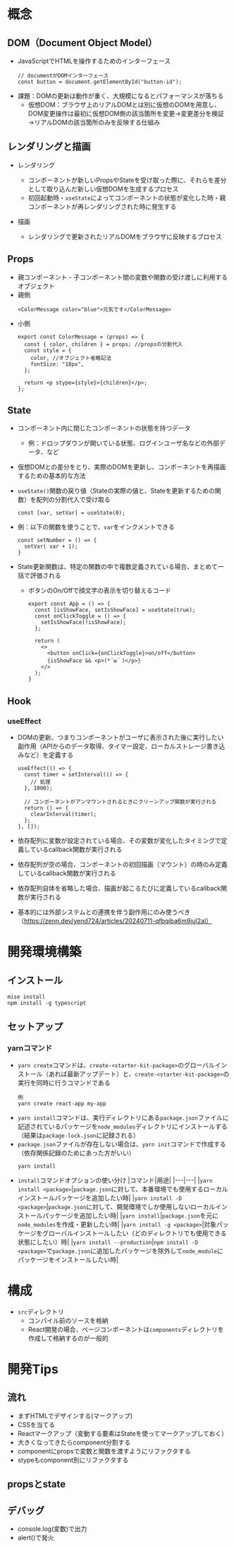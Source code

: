 # 概念
## DOM（Document Object Model）
- JavaScriptでHTMLを操作するためのインターフェース
  ```
  // documentがDOMインターフェース
  const button = document.getElementById("button-id");
  ```
- 課題：DOMの更新は動作が重く、大規模になるとパフォーマンスが落ちる
  - 仮想DOM：ブラウザ上のリアルDOMとは別に仮想のDOMを用意し、DOM変更操作は最初に仮想DOM側の該当箇所を変更→変更差分を検証→リアルDOMの該当箇所のみを反映する仕組み

## レンダリングと描画
- レンダリング
  - コンポーネントが新しいPropsやStateを受け取った際に、それらを差分として取り込んだ新しい仮想DOMを生成するプロセス
  - 初回起動時・`useState`によってコンポーネントの状態が変化した時・親コンポーネントが再レンダリングされた時に発生する

- 描画
  - レンダリングで更新されたリアルDOMをブラウザに反映するプロセス

## Props
- 親コンポーネント - 子コンポーネント間の変数や関数の受け渡しに利用するオブジェクト
- 親側
  ```
  <ColorMessage color="blue">元気です</ColorMessage>
  ```
- 小側
  ```
  export const ColorMessage = (props) => {
    const { color, children } = props; //propsの分割代入
    const style = {
      color, //オブジェクト省略記法
      fontSize: "18px",
    };

    return <p stype={style}>{children}</p>;
  };
    ```

## State
- コンポーネント内に閉じたコンポーネントの状態を持つデータ
  - 例：ドロップダウンが開いている状態、ログインユーザ名などの外部データ、など
- 仮想DOMとの差分をとり、実際のDOMを更新し、コンポーネントを再描画するための基本的な方法
- `useState()`関数の戻り値（Stateの実際の値と、Stateを更新するための関数）を配列の分割代入で受け取る
  ```
  const [var, setVar] = useState(0);
  ```
- 例：以下の関数を使うことで、`var`をインクメントできる
  ```
  const setNumber = () => {
    setVar( var + 1);
  }
  ```
- State更新関数は、特定の関数の中で複数定義されている場合、まとめて一括で評価される

  - ボタンのOn/Offで顔文字の表示を切り替えるコード
    ```
    export const App = () => {
      const [isShowFace, setIsShowFace] = useState(true);
      const onClickToggle = () => {
        setIsShowFace(!isShowFace);
      };

      return (
        <>
          <button onClick={onClickToggle}>on/off</button>
          {isShowFace && <p>(*´ω｀)</p>}
        </>
      );
    }
    ```

## Hook
### useEffect
- DOMの更新、つまりコンポーネントがユーザに表示された後に実行したい副作用（APIからのデータ取得、タイマー設定、ローカルストレージ書き込みなど）を定義する
  ```
  useEffect(() => {
    const timer = setInterval(() => {
      // 処理
    }, 1000);

    // コンポーネントがアンマウントされるときにクリーンアップ関数が実行される
    return () => {
      clearInterval(timer);
    };
  }, []);
  ```

- 依存配列に変数が設定されている場合、その変数が変化したタイミングで定義しているcallback関数が実行される
- 依存配列が空の場合、コンポーネントの初回描画（マウント）の時のみ定義しているcallback関数が実行される
- 依存配列自体を省略した場合、描画が起こるたびに定義しているcallback関数が実行される
- 基本的には外部システムとの連携を伴う副作用にのみ使うべき（https://zenn.dev/yend724/articles/20240711-qfbqiba6m9iul2al）




# 開発環境構築
## インストール
```
mise install
npm install -g typescript
```

## セットアップ

### yarnコマンド
- `yarn create`コマンドは、`create-<starter-kit-package>`のグローバルインストール（あれば最新アップデート）と、`create-<starter-kit-package>`の実行を同時に行うコマンドである
    ```
    例
    yarn create react-app my-app
    ```
- `yarn install`コマンドは、実行ディレクトリにある`package.json`ファイルに記述されているパッケージを`node_modules`ディレクトリにインストールする（結果は`package-lock.json`に記録される）
- `package.json`ファイルが存在しない場合は、`yarn init`コマンドで作成する（依存関係記録のためにあった方がいい）
    ```
    yarn install
    ```
- `install`コマンドオプションの使い分け
    |コマンド|用途|
    |---|---|
    |`yarn install <package>`|`package.json`に対して、本番環境でも使用するローカルインストールパッケージを追加したい時|
    |`yarn install -D <package>`|`package.json`に対して、開発環境でしか使用しないローカルインストールパッケージを追加したい時|
    |`yarn install`|`package.json`を元に`node_modules`を作成・更新したい時|
    |`yarn install -g <package>`|対象パッケージをグローバルインストールしたい（どのディレクトリでも使用できる状態にしたい）時|
    |`yarn install --production`|`npm install -D <package>`で`package.json`に追加したパッケージを除外して`node_module`にパッケージをインストールしたい時|


# 構成
- `src`ディレクトリ
    - コンパイル前のソースを格納
    - React開発の場合、ページコンポーネントは`components`ディレクトリを作成して格納するのが一般的



# 開発Tips
## 流れ
- まずHTMLでデザインする(マークアップ)
- CSSを当てる
- Reactマークアップ（変動する要素はStateを使ってマークアップしておく）
- 大きくなってきたらcomponent分割する
- componentにpropsで変数と関数を渡すようにリファクタする
- stypeもcomponent別にリファクタする


## propsとstate


## デバッグ
 - console.log(変数)で出力
 - alert()で発火